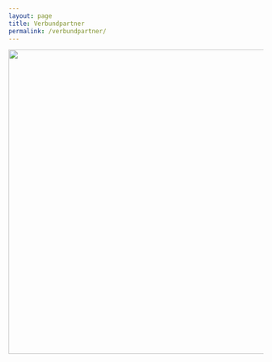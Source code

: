 ```yaml
---
layout: page
title: Verbundpartner
permalink: /verbundpartner/
---
```


<img src="[https://github.com/quadriga-dk/quadriga-dk.github.io/blob/main/images/QUADRIGA_Logos.png)]" width="600">
